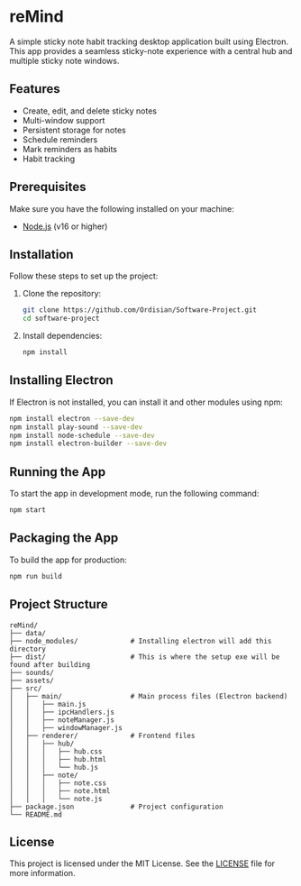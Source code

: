 # reMind

A simple sticky note habit tracking desktop application built using Electron. This app provides a seamless sticky-note experience with a central hub and multiple sticky note windows.

## Features
- Create, edit, and delete sticky notes
- Multi-window support
- Persistent storage for notes
- Schedule reminders
- Mark reminders as habits
- Habit tracking

## Prerequisites
Make sure you have the following installed on your machine:

- [Node.js](https://nodejs.org/) (v16 or higher)

## Installation
Follow these steps to set up the project:

1. Clone the repository:
    ```bash
    git clone https://github.com/Ordisian/Software-Project.git
    cd software-project
    ```

2. Install dependencies:
    ```bash
    npm install
    ```

## Installing Electron
If Electron is not installed, you can install it and other modules using npm:

```bash
npm install electron --save-dev
npm install play-sound --save-dev
npm install node-schedule --save-dev
npm install electron-builder --save-dev
```

## Running the App
To start the app in development mode, run the following command:

```bash
npm start
```

## Packaging the App
To build the app for production:

```bash
npm run build
```

## Project Structure
```plaintext
reMind/
├── data/
├── node_modules/             # Installing electron will add this directory
├── dist/                     # This is where the setup exe will be found after building
├── sounds/
├── assets/
├── src/
│   ├── main/                 # Main process files (Electron backend)
│   │   ├── main.js           
│   │   ├── ipcHandlers.js    
│   │   ├── noteManager.js    
│   │   ├── windowManager.js  
│   ├── renderer/             # Frontend files
│   │   ├── hub/
│   │   │   ├── hub.css
│   │   │   ├── hub.html
│   │   │   └── hub.js
│   │   ├── note/
│   │   │   ├── note.css
│   │   │   ├── note.html
│   │   │   └── note.js
├── package.json              # Project configuration
└── README.md
```

## License
This project is licensed under the MIT License. See the [LICENSE](LICENSE) file for more information.

